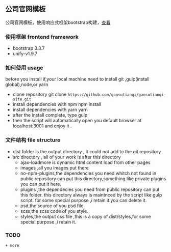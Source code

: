 ## 公司官网模板
公司官网模板，使用响应式框架bootstrap构建，[查看](http://1.jq2.com:8082/)

### 使用框架 frontend framework
+ bootstrap 3.3.7
+ unify-v1.9.7

### 如何使用 usage
before you install if,your local machine need to install git ,gulp(install global),node,or yarn
+ clone repository git clone `https://github.com/gansutianqi/gansutianqi-site.git`
+ install dependencies with npm npm install
+ install dependencies with yarn yarn
+ after the install complete, type gulp
+ then the script will automatically open you default browser at localhost:3001 and enjoy it .

### 文件结构 file structure
 + dist folder is the output directory , it could not add to the git repository
 + src directory , all of your work is after this directory
    + ajax-loadmore is dynamic html content load from other pages
    + images ,all you images put there
    + no-npm-plugins,the dependencies you need whitch not found in public repository can put this directory,something like private plugins you can put it here.
    + plugins ,the dependecies you need from public repository can put this folder. this directory always is maintnced by the script like gulp script. for some special purpose ,i retain it.you can delete it.
    + psd,the source of you psd file
    + scss,the scss code of you style.
    + styles,the output css file ,this is a copy of dist/styles,for some special purpose ,i retain it.

### TODO
    + more
